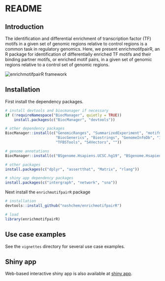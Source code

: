 README
================

## Introduction

The identification and differential enrichment of transcription factor
(TF) motifs in a given set of genomic regions relative to control
regions is a common task in regulatory genomics. Here, we present
enrichmotifpairR, an R package for identification of differentially
enriched TF motifs and their binding partner motifs, or enriched motif
pairs, in a given set of genomic regions relative to a control set of
genomic regions.

![enrichmotifpairR framework](supple_Figure1.png)

## Installation

First install the dependency packages.

``` r
# install devtools and biocmanager if necessary
if (!requireNamespace("BiocManager", quietly = TRUE))
    install.packages(c("BiocManager", "devtools"))

# other dependency packages
BiocManager::install(c("GenomicRanges", "SummarizedExperiment", "motifmatchr", 
                       "BiocGenerics", "Biostrings", "GenomeInfoDb", "IRanges",
                       "TFBSTools", "S4Vectors", ""))

# genome annotations
BiocManager::install(c("BSgenome.Hsapiens.UCSC.hg19", "BSgenome.Hsapiens.UCSC.hg38"))

# other packages
install.packages(c("dplyr", "assertthat", "Matrix", "rlang"))

# shiny app dependency packages
install.packages(c("intergraph", "network", "sna"))
```

Next install the `enrichmotifpairR` package

``` r
# installation
devtools::install_github("nashchem/enrichmotifpairR")

# load
library(enrichmotifpairR)
```

## Use case examples

See the `vignettes` directory for several use case examples.


## Shiny app
Web-based interactive shiny app is also available at [shiny app](https://hawkinslab.shinyapps.io/EnrichMotifPair/).


